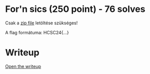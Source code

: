 # For'n sics (250 point) - 76 solves
Csak a [zip file](files/Forn_sics.zip) letöltése szükséges!

A flag formátuma: HCSC24{...}

# Writeup
[Open the writeup](WRITEUP.md)